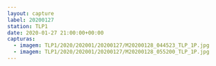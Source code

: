 ```yaml
---
layout: capture
label: 20200127
station: TLP1
date: 2020-01-27 21:00:00+00:00
capturas:
  - imagem: TLP1/2020/202001/20200127/M20200128_044523_TLP_1P.jpg
  - imagem: TLP1/2020/202001/20200127/M20200128_055200_TLP_1P.jpg
---
```

